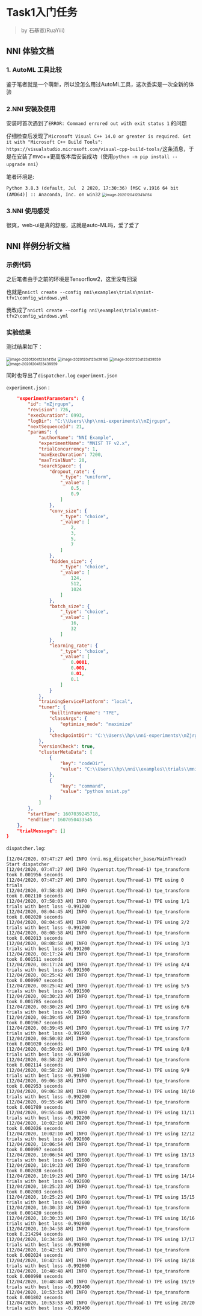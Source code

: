 # Task1入门任务

> by 石基宽(RuaYiii)
## NNI 体验文档

### 1. AutoML 工具比较

鉴于笔者就是一个萌新，所以没怎么用过AutoML工具，这次委实是一次全新的体验


### 2.NNI 安装及使用

安装时首次遇到了`ERROR: Command errored out with exit status 1` 的问题

仔细检查后发现了`Microsoft Visual C++ 14.0 or greater is required. Get it with "Microsoft C++ Build Tools": https://visualstudio.microsoft.com/visual-cpp-build-tools/`这条消息，于是在安装了mvc++更高版本后安装成功（使用`python -m pip install --upgrade nni`）

笔者环境是: 

`Python 3.8.3 (default, Jul  2 2020, 17:30:36) [MSC v.1916 64 bit (AMD64)] :: Anaconda, Inc. on win32`
<img src="img\image-20201204123152120.png" alt="image-20201204123414154" style="zoom:67%;" />

### 3.NNI 使用感受 

很爽，web-ui是真的舒服，这就是auto-ML吗，爱了爱了
## NNI 样例分析文档

### 示例代码

之后笔者由于之前的环境是Tensorflow2，这里没有回滚

也就是`nnictl create --config nni\examples\trials\mnist-tfv1\config_windows.yml`

我改成了`nnictl create --config nni\examples\trials\mnist-tfv2\config_windows.yml`

### 实验结果

测试结果如下：

<img src="img\image-20201204123414154.png" alt="image-20201204123414154" style="zoom:67%;" />

<img src="img\image-20201204123429165.png" alt="image-20201204123429165" style="zoom:67%;" />

<img src="img\image-20201204123439559.png" alt="image-20201204123439559" style="zoom:67%;" />

<img src="img\image-20201204123500694.png" alt="image-20201204123439559" style="zoom:67%;" />

同时也导出了`dispatcher.log` `experiment.json`

`experiment.json` :

```json
    "experimentParameters": {
        "id": "mZjrgupn",
        "revision": 726,
        "execDuration": 6993,
        "logDir": "C:\\Users\\hp\\nni-experiments\\mZjrgupn",
        "nextSequenceId": 21,
        "params": {
            "authorName": "NNI Example",
            "experimentName": "MNIST TF v2.x",
            "trialConcurrency": 1,
            "maxExecDuration": 7200,
            "maxTrialNum": 20,
            "searchSpace": {
                "dropout_rate": {
                    "_type": "uniform",
                    "_value": [
                        0.5,
                        0.9
                    ]
                },
                "conv_size": {
                    "_type": "choice",
                    "_value": [
                        2,
                        3,
                        5,
                        7
                    ]
                },
                "hidden_size": {
                    "_type": "choice",
                    "_value": [
                        124,
                        512,
                        1024
                    ]
                },
                "batch_size": {
                    "_type": "choice",
                    "_value": [
                        16,
                        32
                    ]
                },
                "learning_rate": {
                    "_type": "choice",
                    "_value": [
                        0.0001,
                        0.001,
                        0.01,
                        0.1
                    ]
                }
            },
            "trainingServicePlatform": "local",
            "tuner": {
                "builtinTunerName": "TPE",
                "classArgs": {
                    "optimize_mode": "maximize"
                },
                "checkpointDir": "C:\\Users\\hp\\nni-experiments\\mZjrgupn\\checkpoint"
            },
            "versionCheck": true,
            "clusterMetaData": [
                {
                    "key": "codeDir",
                    "value": "C:\\Users\\hp\\nni\\examples\\trials\\mnist-tfv2\\."
                },
                {
                    "key": "command",
                    "value": "python mnist.py"
                }
            ]
        },
        "startTime": 1607039245718,
        "endTime": 1607050433545
    },
    "trialMessage": []
}
```

`dispatcher.log`: 

```log
[12/04/2020, 07:47:27 AM] INFO (nni.msg_dispatcher_base/MainThread) Start dispatcher
[12/04/2020, 07:47:27 AM] INFO (hyperopt.tpe/Thread-1) tpe_transform took 0.001956 seconds
[12/04/2020, 07:47:27 AM] INFO (hyperopt.tpe/Thread-1) TPE using 0 trials
[12/04/2020, 07:58:03 AM] INFO (hyperopt.tpe/Thread-1) tpe_transform took 0.002110 seconds
[12/04/2020, 07:58:03 AM] INFO (hyperopt.tpe/Thread-1) TPE using 1/1 trials with best loss -0.991200
[12/04/2020, 08:04:45 AM] INFO (hyperopt.tpe/Thread-1) tpe_transform took 0.002020 seconds
[12/04/2020, 08:04:45 AM] INFO (hyperopt.tpe/Thread-1) TPE using 2/2 trials with best loss -0.991200
[12/04/2020, 08:08:58 AM] INFO (hyperopt.tpe/Thread-1) tpe_transform took 0.002013 seconds
[12/04/2020, 08:08:58 AM] INFO (hyperopt.tpe/Thread-1) TPE using 3/3 trials with best loss -0.991200
[12/04/2020, 08:17:24 AM] INFO (hyperopt.tpe/Thread-1) tpe_transform took 0.001511 seconds
[12/04/2020, 08:17:24 AM] INFO (hyperopt.tpe/Thread-1) TPE using 4/4 trials with best loss -0.991500
[12/04/2020, 08:25:42 AM] INFO (hyperopt.tpe/Thread-1) tpe_transform took 0.000997 seconds
[12/04/2020, 08:25:42 AM] INFO (hyperopt.tpe/Thread-1) TPE using 5/5 trials with best loss -0.991500
[12/04/2020, 08:30:23 AM] INFO (hyperopt.tpe/Thread-1) tpe_transform took 0.001785 seconds
[12/04/2020, 08:30:23 AM] INFO (hyperopt.tpe/Thread-1) TPE using 6/6 trials with best loss -0.991500
[12/04/2020, 08:39:45 AM] INFO (hyperopt.tpe/Thread-1) tpe_transform took 0.001967 seconds
[12/04/2020, 08:39:45 AM] INFO (hyperopt.tpe/Thread-1) TPE using 7/7 trials with best loss -0.991500
[12/04/2020, 08:50:02 AM] INFO (hyperopt.tpe/Thread-1) tpe_transform took 0.001020 seconds
[12/04/2020, 08:50:02 AM] INFO (hyperopt.tpe/Thread-1) TPE using 8/8 trials with best loss -0.991500
[12/04/2020, 08:58:22 AM] INFO (hyperopt.tpe/Thread-1) tpe_transform took 0.002114 seconds
[12/04/2020, 08:58:22 AM] INFO (hyperopt.tpe/Thread-1) TPE using 9/9 trials with best loss -0.991500
[12/04/2020, 09:06:38 AM] INFO (hyperopt.tpe/Thread-1) tpe_transform took 0.002953 seconds
[12/04/2020, 09:06:38 AM] INFO (hyperopt.tpe/Thread-1) TPE using 10/10 trials with best loss -0.992200
[12/04/2020, 09:55:46 AM] INFO (hyperopt.tpe/Thread-1) tpe_transform took 0.001789 seconds
[12/04/2020, 09:55:46 AM] INFO (hyperopt.tpe/Thread-1) TPE using 11/11 trials with best loss -0.992200
[12/04/2020, 10:02:10 AM] INFO (hyperopt.tpe/Thread-1) tpe_transform took 0.002026 seconds
[12/04/2020, 10:02:10 AM] INFO (hyperopt.tpe/Thread-1) TPE using 12/12 trials with best loss -0.992600
[12/04/2020, 10:06:54 AM] INFO (hyperopt.tpe/Thread-1) tpe_transform took 0.000997 seconds
[12/04/2020, 10:06:54 AM] INFO (hyperopt.tpe/Thread-1) TPE using 13/13 trials with best loss -0.992600
[12/04/2020, 10:19:23 AM] INFO (hyperopt.tpe/Thread-1) tpe_transform took 0.002028 seconds
[12/04/2020, 10:19:23 AM] INFO (hyperopt.tpe/Thread-1) TPE using 14/14 trials with best loss -0.992600
[12/04/2020, 10:25:23 AM] INFO (hyperopt.tpe/Thread-1) tpe_transform took 0.002003 seconds
[12/04/2020, 10:25:23 AM] INFO (hyperopt.tpe/Thread-1) TPE using 15/15 trials with best loss -0.992600
[12/04/2020, 10:30:33 AM] INFO (hyperopt.tpe/Thread-1) tpe_transform took 0.001420 seconds
[12/04/2020, 10:30:33 AM] INFO (hyperopt.tpe/Thread-1) TPE using 16/16 trials with best loss -0.992600
[12/04/2020, 10:34:58 AM] INFO (hyperopt.tpe/Thread-1) tpe_transform took 0.214294 seconds
[12/04/2020, 10:34:58 AM] INFO (hyperopt.tpe/Thread-1) TPE using 17/17 trials with best loss -0.992600
[12/04/2020, 10:42:51 AM] INFO (hyperopt.tpe/Thread-1) tpe_transform took 0.002024 seconds
[12/04/2020, 10:42:51 AM] INFO (hyperopt.tpe/Thread-1) TPE using 18/18 trials with best loss -0.992600
[12/04/2020, 10:48:48 AM] INFO (hyperopt.tpe/Thread-1) tpe_transform took 0.000998 seconds
[12/04/2020, 10:48:48 AM] INFO (hyperopt.tpe/Thread-1) TPE using 19/19 trials with best loss -0.993400
[12/04/2020, 10:53:53 AM] INFO (hyperopt.tpe/Thread-1) tpe_transform took 0.001802 seconds
[12/04/2020, 10:53:53 AM] INFO (hyperopt.tpe/Thread-1) TPE using 20/20 trials with best loss -0.993400
```



